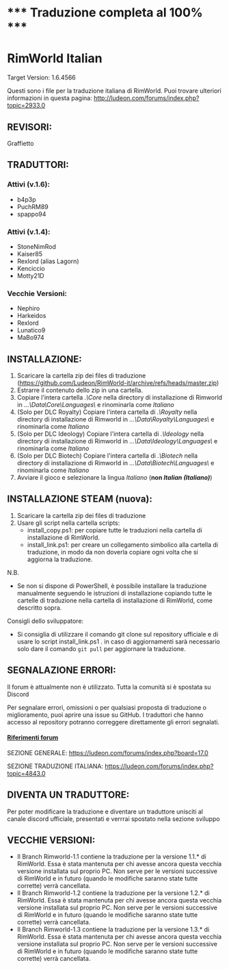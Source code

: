 *** Traduzione completa al 100% ***
================

RimWorld Italian
================
Target Version: 1.6.4566

Questi sono i file per la traduzione italiana di RimWorld.
Puoi trovare ulteriori informazioni in questa pagina: http://ludeon.com/forums/index.php?topic=2933.0

REVISORI:
------------------
Graffietto

TRADUTTORI:
------------------
### Attivi (v.1.6):
- b4p3p
- PuchRM89
- spappo94

### Attivi (v.1.4):
- StoneNimRod
- Kaiser85
- Rexlord (alias Lagorn)
- Kenciccio
- Motty21D


### Vecchie Versioni:
- Nephiro
- Harkeidos
- Rexlord
- Lunatico9
- MaBo974

INSTALLAZIONE:
------------------
1) Scaricare la cartella zip dei files di traduzione (https://github.com/Ludeon/RimWorld-it/archive/refs/heads/master.zip)
2) Estrarre il contenuto dello zip in una cartella.
3) Copiare l'intera cartella *.\Core* nella directory di installazione di Rimworld in *...\Data\Core\Languages\\* e rinominarla come *Italiano*
4) (Solo per DLC Royalty) Copiare l'intera cartella di *.\Royalty* nella directory di installazione di Rimworld in *...\Data\Royalty\Languages\\* e rinominarla come *Italiano*
5) (Solo per DLC Ideology) Copiare l'intera cartella di *.\Ideology* nella directory di installazione di Rimworld in *...\Data\Ideology\Languages\\* e rinominarla come *Italiano*
5) (Solo per DLC Biotech) Copiare l'intera cartella di *.\Biotech* nella directory di installazione di Rimworld in *...\Data\Biotech\Languages\\* e rinominarla come *Italiano*
7) Avviare il gioco e selezionare la lingua *Italiano* (**non *Italian (Italiano)***)

INSTALLAZIONE STEAM (nuova):
------------------
1) Scaricare la cartella zip dei files di traduzione
2) Usare gli script nella cartella scripts:
    - install_copy.ps1: per copiare tutte le traduzioni nella cartella di installazione di RimWorld.
    - install_link.ps1: per creare un collegamento simbolico alla cartella di traduzione, in modo da non doverla copiare ogni volta che si aggiorna la traduzione.

N.B. 
- Se non si dispone di PowerShell, è possibile installare la traduzione manualmente seguendo le istruzioni di installazione copiando tutte le cartelle di traduzione nella cartella di installazione di RimWorld, come descritto sopra.

Consigli dello sviluppatore:
- Si consiglia di utilizzare il comando git clone sul repository ufficiale e di usare lo script install_link.ps1 . 
in caso di aggiornamenti sarà necessario solo dare il comando `git pull` per aggiornare la traduzione.

SEGNALAZIONE ERRORI:
------------------------------
Il forum è attualmente non è utilizzato.
Tutta la comunità si è spostata su Discord

Per segnalare errori, omissioni o per qualsiasi proposta di traduzione o miglioramento, puoi aprire una issue su GitHub.
I traduttori che hanno accesso al repository potranno correggere direttamente gli errori segnalati.

#### <u>Riferimenti forum</u>

SEZIONE GENERALE: https://ludeon.com/forums/index.php?board=17.0

SEZIONE TRADUZIONE ITALIANA: https://ludeon.com/forums/index.php?topic=4843.0

DIVENTA UN TRADUTTORE:
------------------------------
Per poter modificare la traduzione e diventare un traduttore unisciti al canale discord ufficiale, presentati e verrrai spostato nella sezione sviluppo


VECCHIE VERSIONI:
-----------------
- Il Branch Rimworld-1.1 contiene la traduzione per la versione 1.1.* di RimWorld. Essa è stata mantenuta per chi avesse ancora questa vecchia versione installata sul proprio PC. Non serve per le versioni successive di RimWorld e in futuro (quando le modifiche saranno state tutte corrette) verrà cancellata.
- Il Branch Rimworld-1.2 contiene la traduzione per la versione 1.2.* di RimWorld. Essa è stata mantenuta per chi avesse ancora questa vecchia versione installata sul proprio PC. Non serve per le versioni successive di RimWorld e in futuro (quando le modifiche saranno state tutte corrette) verrà cancellata.
- Il Branch Rimworld-1.3 contiene la traduzione per la versione 1.3.* di RimWorld. Essa è stata mantenuta per chi avesse ancora questa vecchia versione installata sul proprio PC. Non serve per le versioni successive di RimWorld e in futuro (quando le modifiche saranno state tutte corrette) verrà cancellata.
